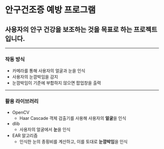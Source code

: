 # 안구건조증 예방 프로그램

## 사용자의 안구 건강을 보조하는 것을 목표로 하는 프로젝트입니다.
---------------------------------
### 작동 방식
- 카메라를 통해 사용자의 얼굴과 눈을 인식
- 사용자의 눈깜박임을 감지
- 눈깜박임이 기준에 부합하지 않으면 팝업창을 출력
--------------------------------
### 활용 라이브러리
- OpenCV
    - Haar Cascade 객체 검출기를 사용해 사용자의 **얼굴**을 인식
- dlib
    - 사용자의 얼굴에서 **눈**을 인식
- EAR 알고리즘
    - 인식한 눈의 종횡비를 계산하고, 이를 토대로 **눈깜박임**을 인식

